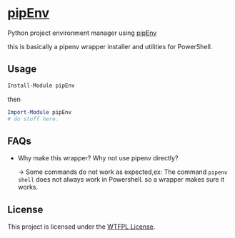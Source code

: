 ﻿# [pipEnv](https://www.powershellgallery.com/packages/pipEnv)

Python project environment manager using
[pipEnv](https://pipenv.pypa.io/en/latest/)

this is basically a pipenv wrapper installer and utilities for PowerShell.

## Usage

```PowerShell
Install-Module pipEnv
```

then

```PowerShell
Import-Module pipEnv
# do stuff here.
```

## FAQs

- Why make this wrapper? Why not use pipenv directly?

  -> Some commands do not work as expected,ex: The command `pipenv shell` does
  not always work in Powershell. so a wrapper makes sure it works.

## License

This project is licensed under the [WTFPL License](LICENSE).
